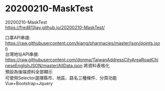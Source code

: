 # 20200210-MaskTest
 20200210-MaskTest  
https://fred813jay.github.io/20200210-MaskTest/


口罩API串接: https://raw.githubusercontent.com/kiang/pharmacies/master/json/points.json  
台灣地址API串接: https://raw.githubusercontent.com/donma/TaiwanAddressCityAreaRoadChineseEnglishJSON/master/AllData.json
將資料表格化  
預設為後端資料全部顯示  
可使用Selector選擇縣市、地區、路名三種條件、分頁功能  
Vue+Bootstrap+Jquery  